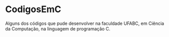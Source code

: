 # CodigosEmC
Alguns dos códigos que pude desenvolver na faculdade UFABC, em Ciência da Computação, na linguagem de programação C.
